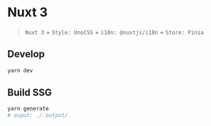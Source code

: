 # Nuxt 3

> `Nuxt 3` + `Style: UnoCSS` + `i18n: @nuxtjs/i18n` + `Store: Pinia`

## Develop

```sh
yarn dev
```

## Build SSG

```sh
yarn generate
# ouput: ./.output/
```

